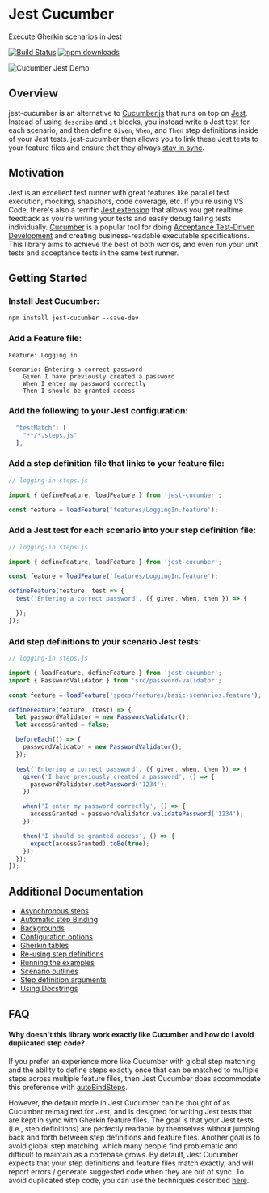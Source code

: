 # Jest Cucumber

Execute Gherkin scenarios in Jest

[![Build Status](https://github.com/bencompton/jest-cucumber/actions/workflows/run-tests.yaml/badge.svg)](https://github.com/bencompton/jest-cucumber/actions/runs/1726741929) [![npm downloads](https://img.shields.io/npm/dm/jest-cucumber.svg?style=flat-square)](https://www.npmjs.com/package/jest-cucumber)

<img src="./images/jest-cucumber-demo.gif?raw=true" alt="Cucumber Jest Demo" />

## Overview

jest-cucumber is an alternative to [Cucumber.js](https://github.com/cucumber/cucumber-js) that runs on top on [Jest](https://jestjs.io). Instead of using `describe` and `it` blocks, you instead write a Jest test for each scenario, and then define `Given`, `When`, and `Then` step definitions inside of your Jest tests. jest-cucumber then allows you to link these Jest tests to your feature files and ensure that they always [stay in sync](https://github.com/bencompton/jest-cucumber/blob/master/docs/AdditionalConfiguration.md#disabling-scenario--step-definition-validation).

## Motivation

Jest is an excellent test runner with great features like parallel test execution, mocking, snapshots, code coverage, etc. If you're using VS Code, there's also a terrific [Jest extension](https://github.com/jest-community/vscode-jest) that allows you get realtime feedback as you're writing your tests and easily debug failing tests individually. [Cucumber](https://cucumber.io) is a popular tool for doing [Acceptance Test-Driven Development](https://en.wikipedia.org/wiki/Acceptance_test–driven_development) and creating business-readable executable specifications. This library aims to achieve the best of both worlds, and even run your unit tests and acceptance tests in the same test runner.

## Getting Started

### Install Jest Cucumber:

```
npm install jest-cucumber --save-dev
```

### Add a Feature file:

```gherkin
Feature: Logging in

Scenario: Entering a correct password
    Given I have previously created a password
    When I enter my password correctly
    Then I should be granted access
```

### Add the following to your Jest configuration:

```javascript
  "testMatch": [
    "**/*.steps.js"
  ],
```

### Add a step definition file that links to your feature file:

```javascript
// logging-in.steps.js

import { defineFeature, loadFeature } from 'jest-cucumber';

const feature = loadFeature('features/LoggingIn.feature');
```

### Add a Jest test for each scenario into your step definition file:

```javascript
// logging-in.steps.js

import { defineFeature, loadFeature } from 'jest-cucumber';

const feature = loadFeature('features/LoggingIn.feature');

defineFeature(feature, test => {
  test('Entering a correct password', ({ given, when, then }) => {

  });
});
```

### Add step definitions to your scenario Jest tests:

```javascript
// logging-in.steps.js

import { loadFeature, defineFeature } from 'jest-cucumber';
import { PasswordValidator } from 'src/password-validator';

const feature = loadFeature('specs/features/basic-scenarios.feature');

defineFeature(feature, (test) => {
  let passwordValidator = new PasswordValidator();
  let accessGranted = false;

  beforeEach(() => {
    passwordValidator = new PasswordValidator();
  });

  test('Entering a correct password', ({ given, when, then }) => {
    given('I have previously created a password', () => {
      passwordValidator.setPassword('1234');
    });

    when('I enter my password correctly', () => {
      accessGranted = passwordValidator.validatePassword('1234');
    });

    then('I should be granted access', () => {
      expect(accessGranted).toBe(true);
    });
  });
});
```

## Additional Documentation

* [Asynchronous steps](./docs/AsynchronousSteps.md)
* [Automatic step Binding](./docs/AutomaticStepBinding.md)
* [Backgrounds](./docs/Backgrounds.md)
* [Configuration options](./docs/AdditionalConfiguration.md)
* [Gherkin tables](./docs/GherkinTables.md)
* [Re-using step definitions](./docs/ReusingStepDefinitions.md)
* [Running the examples](./docs/RunningTheExamples.md)
* [Scenario outlines](./docs/ScenarioOutlines.md)
* [Step definition arguments](./docs/StepDefinitionArguments.md)
* [Using Docstrings](./docs/UsingDocstrings.md)

## FAQ

#### Why doesn't this library work exactly like Cucumber and how do I avoid duplicated step code?

If you prefer an experience more like Cucumber with global step matching and the ability to define steps exactly once that can be matched to multiple steps across multiple feature files, then Jest Cucumber does accommodate this preference with [autoBindSteps](./docs/AutomaticStepBinding.md).

However, the default mode in Jest Cucumber can be thought of as Cucumber reimagined for Jest, and is designed for writing Jest tests that are kept in sync with Gherkin feature files. The goal is that your Jest tests (i.e., step definitions) are perfectly readable by themselves without jumping back and forth between step definitions and feature files. Another goal is to avoid global step matching, which many people find problematic and difficult to maintain as a codebase grows. By default, Jest Cucumber expects that your step definitions and feature files match exactly, and will report errors / generate suggested code when they are out of sync. To avoid duplicated step code, you can use the techniques described [here](./docs/ReusingStepDefinitions.md).
